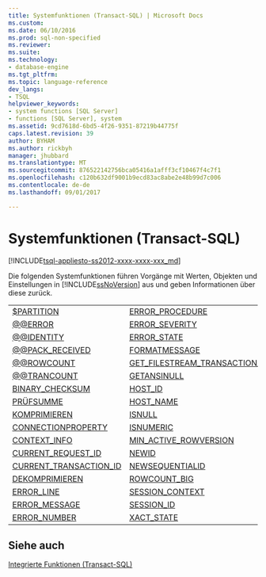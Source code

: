 ```yaml
---
title: Systemfunktionen (Transact-SQL) | Microsoft Docs
ms.custom: 
ms.date: 06/10/2016
ms.prod: sql-non-specified
ms.reviewer: 
ms.suite: 
ms.technology:
- database-engine
ms.tgt_pltfrm: 
ms.topic: language-reference
dev_langs:
- TSQL
helpviewer_keywords:
- system functions [SQL Server]
- functions [SQL Server], system
ms.assetid: 9cd7618d-6bd5-4f26-9351-87219b44775f
caps.latest.revision: 39
author: BYHAM
ms.author: rickbyh
manager: jhubbard
ms.translationtype: MT
ms.sourcegitcommit: 876522142756bca05416a1afff3cf10467f4c7f1
ms.openlocfilehash: c120b632df9001b9ecd83ac8abe2e48b99d7c006
ms.contentlocale: de-de
ms.lasthandoff: 09/01/2017

---
```

# <a name="system-functions-transact-sql"></a>Systemfunktionen (Transact-SQL)
[!INCLUDE[tsql-appliesto-ss2012-xxxx-xxxx-xxx_md](../../includes/tsql-appliesto-ss2012-xxxx-xxxx-xxx-md.md)]

  Die folgenden Systemfunktionen führen Vorgänge mit Werten, Objekten und Einstellungen in [!INCLUDE[ssNoVersion](../../includes/ssnoversion-md.md)] aus und geben Informationen über diese zurück.  
  
|||  
|-|-|  
|[$PARTITION](../../t-sql/functions/partition-transact-sql.md)|[ERROR_PROCEDURE](../../t-sql/functions/error-procedure-transact-sql.md)|  
|[@@ERROR](../../t-sql/functions/error-transact-sql.md)|[ERROR_SEVERITY](../../t-sql/functions/error-severity-transact-sql.md)|  
|[@@IDENTITY](../../t-sql/functions/identity-transact-sql.md)|[ERROR_STATE](../../t-sql/functions/error-state-transact-sql.md)|  
|[@@PACK_RECEIVED](../../t-sql/functions/pack-received-transact-sql.md)|[FORMATMESSAGE](../../t-sql/functions/formatmessage-transact-sql.md)|  
|[@@ROWCOUNT](../../t-sql/functions/rowcount-transact-sql.md)|[GET_FILESTREAM_TRANSACTION_CONTEXT](../../t-sql/functions/get-filestream-transaction-context-transact-sql.md)|  
|[@@TRANCOUNT](../../t-sql/functions/trancount-transact-sql.md)|[GETANSINULL](../../t-sql/functions/getansinull-transact-sql.md)|  
|[BINARY_CHECKSUM](../../t-sql/functions/binary-checksum-transact-sql.md)|[HOST_ID](../../t-sql/functions/host-id-transact-sql.md)|  
|[PRÜFSUMME](../../t-sql/functions/checksum-transact-sql.md)|[HOST_NAME](../../t-sql/functions/host-name-transact-sql.md)|  
|[KOMPRIMIEREN](../../t-sql/functions/compress-transact-sql.md)|[ISNULL](../../t-sql/functions/isnull-transact-sql.md)|  
|[CONNECTIONPROPERTY](../../t-sql/functions/connectionproperty-transact-sql.md)|[ISNUMERIC](../../t-sql/functions/isnumeric-transact-sql.md)|  
|[CONTEXT_INFO](../../t-sql/functions/context-info-transact-sql.md)|[MIN_ACTIVE_ROWVERSION](../../t-sql/functions/min-active-rowversion-transact-sql.md)|  
|[CURRENT_REQUEST_ID](../../t-sql/functions/current-request-id-transact-sql.md)|[NEWID](../../t-sql/functions/newid-transact-sql.md)|  
|[CURRENT_TRANSACTION_ID](../../t-sql/functions/current-transaction-id-transact-sql.md)|[NEWSEQUENTIALID](../../t-sql/functions/newsequentialid-transact-sql.md)|  
|[DEKOMPRIMIEREN](../../t-sql/functions/decompress-transact-sql.md)|[ROWCOUNT_BIG](../../t-sql/functions/rowcount-big-transact-sql.md)|  
|[ERROR_LINE](../../t-sql/functions/error-line-transact-sql.md)|[SESSION_CONTEXT](../../t-sql/functions/session-context-transact-sql.md)|  
|[ERROR_MESSAGE](../../t-sql/functions/error-message-transact-sql.md)|[SESSION_ID](../../t-sql/functions/session-id-transact-sql.md)|  
|[ERROR_NUMBER](../../t-sql/functions/error-number-transact-sql.md)|[XACT_STATE](../../t-sql/functions/xact-state-transact-sql.md)|  
  
## <a name="see-also"></a>Siehe auch  
 [Integrierte Funktionen &#40;Transact-SQL&#41;](~/t-sql/functions/functions.md)  
  
  


